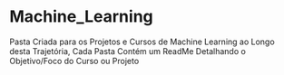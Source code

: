 # Machine_Learning

Pasta Criada para os Projetos e Cursos de Machine Learning ao Longo desta Trajetória, Cada Pasta Contém um ReadMe Detalhando o Objetivo/Foco do Curso ou Projeto 
